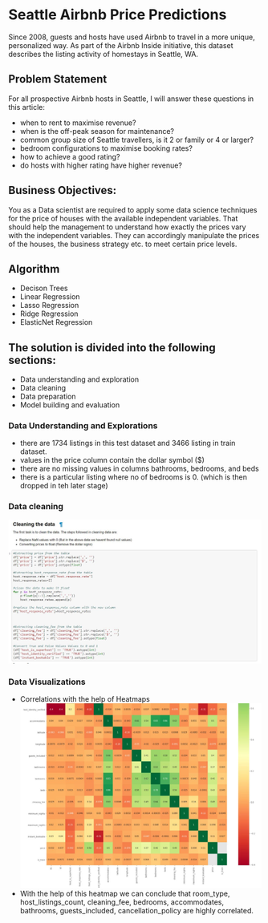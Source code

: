 # Seattle Airbnb Price Predictions
Since 2008, guests and hosts have used Airbnb to travel in a more unique, personalized way. As part of the Airbnb Inside initiative, this dataset describes the listing activity of homestays in Seattle, WA. 

## Problem Statement 
For all prospective Airbnb hosts in Seattle, I will answer these questions in this article:
- when to rent to maximise revenue?
- when is the off-peak season for maintenance?
- common group size of Seattle travellers, is it 2 or family or 4 or larger?
- bedroom configurations to maximise booking rates?
- how to achieve a good rating?
- do hosts with higher rating have higher revenue?


## Business Objectives:
You as a Data scientist are required to apply some data science techniques for the price of houses with the available independent variables. That should help the management to understand how exactly the prices vary with the independent variables. They can accordingly manipulate the prices of the houses, the business strategy etc. to meet certain price levels.

## Algorithm
- Decison Trees
- Linear Regression
- Lasso Regression
- Ridge Regression
- ElasticNet Regression

## The solution is divided into the following sections:
- Data understanding and exploration
- Data cleaning
- Data preparation
- Model building and evaluation

### Data Understanding and Explorations
- there are 1734 listings in this test dataset and 3466 listing in train dataset.
- values in the price column contain the dollar symbol ($)
- there are no missing values in columns bathrooms, bedrooms, and beds
- there is a particular listing where no of bedrooms is 0. (which is then dropped in teh later stage)

### Data cleaning
![](https://github.com/Shakzhaf/seattle_airbnb_price_predictions/blob/main/Content/cleaning.JPG)

### Data Visualizations
- Correlations with the help of Heatmaps 
![](https://github.com/Shakzhaf/seattle_airbnb_price_predictions/blob/main/Content/Heatmap.JPG)
- With the help of this heatmap we can conclude that room_type, host_listings_count, cleaning_fee, bedrooms, accommodates, bathrooms, guests_included, cancellation_policy are highly correlated.

